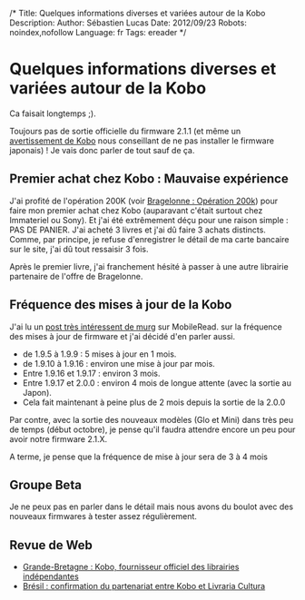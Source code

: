 /*
Title: Quelques informations diverses et variées autour de la Kobo
Description: 
Author: Sébastien Lucas
Date: 2012/09/23
Robots: noindex,nofollow
Language: fr
Tags: ereader
*/
# Quelques informations diverses et variées autour de la Kobo

Ca faisait longtemps ;).

Toujours pas de sortie officielle du firmware 2.1.1 (et même un [avertissement de Kobo](http://www.mobileread.com/forums/showthread.php?t=190836) nous conseillant de ne pas installer le firmware japonais) ! Je vais donc parler de tout sauf de ça.

## Premier achat chez Kobo : Mauvaise expérience

J'ai profité de l'opération 200K (voir [Bragelonne : Opération 200k](/blog/bragelonne-operation-200k)) pour faire mon premier achat chez Kobo (auparavant c'était surtout chez Immateriel ou Sony). Et j'ai été extrêmement déçu pour une raison simple : PAS DE PANIER. J'ai acheté 3 livres et j'ai dû faire 3 achats distincts. Comme, par principe, je refuse d'enregistrer le détail de ma carte bancaire sur le site, j'ai dû tout ressaisir 3 fois.

Après le premier livre, j'ai franchement hésité à passer à une autre librairie partenaire de l'offre de Bragelonne.

## Fréquence des mises à jour de la Kobo

J'ai lu un [post très intéressent de murg](http://www.mobileread.com/forums/showpost.php?p=2225107&postcount=46) sur MobileRead. sur la fréquence des mises à jour de firmware et j'ai décidé d'en parler aussi.

*	de 1.9.5 à 1.9.9 : 5 mises à jour en 1 mois.
*	de 1.9.10 à 1.9.16 : environ une mise à jour par mois.
*	Entre 1.9.16 et 1.9.17 : environ 3 mois.
*	Entre 1.9.17 et 2.0.0 : environ 4 mois de longue attente (avec la sortie au Japon).
*	Cela fait maintenant à peine plus de 2 mois depuis la sortie de la 2.0.0

Par contre, avec la sortie des nouveaux modèles (Glo et Mini) dans très peu de temps (début octobre), je pense qu'il faudra attendre encore un peu pour avoir notre firmware 2.1.X.

A terme, je pense que la fréquence de mise à jour sera de 3 à 4 mois

## Groupe Beta

Je ne peux pas en parler dans le détail mais nous avons du boulot avec des nouveaux firmwares à tester assez régulièrement.

## Revue de Web

*	[Grande-Bretagne : Kobo, fournisseur officiel des librairies indépendantes](http://www.actualitte.com/acteurs-numeriques/grande-bretagne-kobo-fournisseur-officiel-des-librairies-inde-36837.htm)
*	[Brésil : confirmation du partenariat entre Kobo et Livraria Cultura](http://www.actualitte.com/international/bresil-confirmation-du-partenariat-entre-kobo-et-livraria-cultura-36752.htm)

